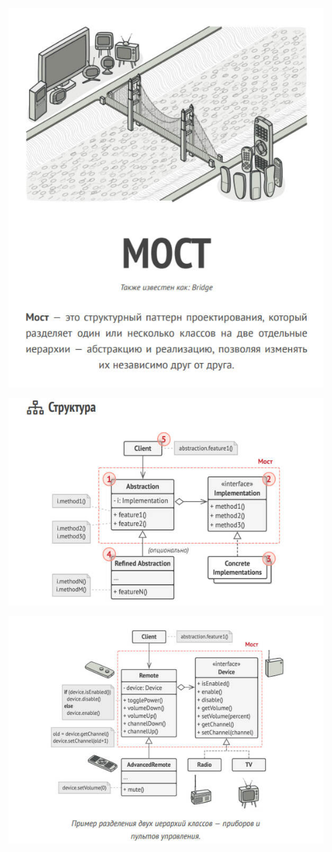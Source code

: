 ![bridge.jpg](bridge.jpg)

![bridge-structure.jpg](bridge-structure.jpg)

![bridge-example.jpg](bridge-example.jpg)